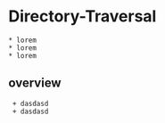 Directory-Traversal
===================

	* lorem
	* lorem
	* lorem

overview
--------
	 + dasdasd
	 + dasdasd